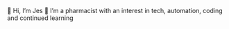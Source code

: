 👋 Hi, I’m Jes
🌱 I’m a pharmacist with an interest in tech, automation, coding and continued learning

<!---
brew-guy/brew-guy is a ✨ special ✨ repository because its `README.md` (this file) appears on your GitHub profile.
You can click the Preview link to take a look at your changes.
--->
